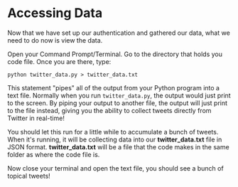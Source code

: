 # Accessing Data

Now that we have set up our authentication and gathered our data, what we need to do now is view the data. 

Open your Command Prompt/Terminal. Go to the directory that holds you code file. Once you are there, type:

`python twitter_data.py > twitter_data.txt`

This statement "pipes" all of the output from your Python program into a text file. Normally when you run `twitter_data.py`, the output would just print to the screen. By piping your output to another file, the output will just print to the file instead, giving you the ability to collect tweets directly from Twitter in real-time!

You should let this run for a little while to accumulate a bunch of tweets. When it's running, it will be collecting data into our **twitter_data.txt** file in JSON format. **twitter_data.txt** will be a file that the code makes in the same folder as where the code file is.

Now close your terminal and open the text file, you should see a bunch of topical tweets!  
